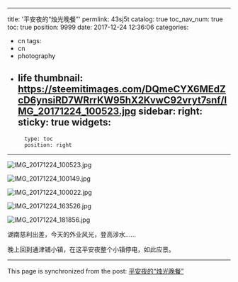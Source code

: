 
---
title: '平安夜的“烛光晚餐”'
permlink: 43sj5t
catalog: true
toc_nav_num: true
toc: true
position: 9999
date: 2017-12-24 12:36:06
categories:
- cn
tags:
- cn
- photography
- life
thumbnail: https://steemitimages.com/DQmeCYX6MEdZcD6ynsiRD7WRrrKW95hX2KvwC92vryt7snf/IMG_20171224_100523.jpg
sidebar:
    right:
        sticky: true
widgets:
    -
        type: toc
        position: right
---


![IMG_20171224_100523.jpg](https://steemitimages.com/DQmeCYX6MEdZcD6ynsiRD7WRrrKW95hX2KvwC92vryt7snf/IMG_20171224_100523.jpg)

![IMG_20171224_100149.jpg](https://steemitimages.com/DQmcyuSJEnXEDQdfAcquNirKpwsKX4Kh5yUrNGnKLkSXyvu/IMG_20171224_100149.jpg)

![IMG_20171224_100022.jpg](https://steemitimages.com/DQmPUkHZJ8XvZB7TuetpT5pz4Lnks82NHY6B1g8dgYUiRKz/IMG_20171224_100022.jpg)

![IMG_20171224_163526.jpg](https://steemitimages.com/DQmQoDPnb3mMNHwDtqjfmMBC688XCjev19rtaYSk4nYnfoT/IMG_20171224_163526.jpg)

![IMG_20171224_181856.jpg](https://steemitimages.com/DQmdCqUSjVucY3pip2ELRZkf64oDTsJ8WrrwwEbCqwSeMds/IMG_20171224_181856.jpg)

湖南慈利出差，今天的外业风光，登高涉水......

晚上回到通津铺小镇，在这平安夜整个小镇停电，如此应景。

- - -

This page is synchronized from the post: [平安夜的“烛光晚餐”](https://steemit.com/@yellowbird/43sj5t)
